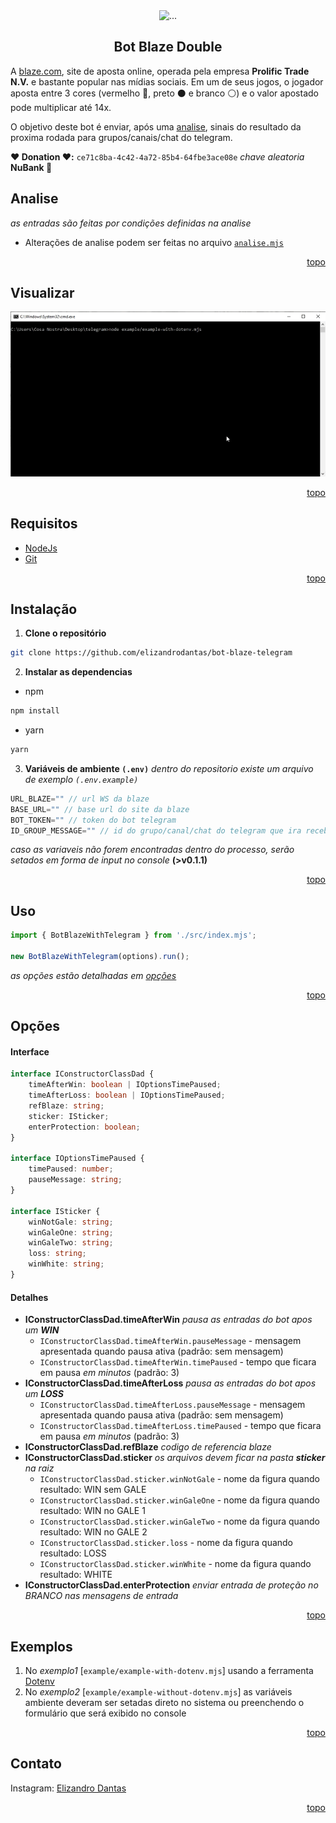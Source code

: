 <div id="topo"></div>

<div align="center">
    <a style="text-decoration: none" href="https://blaze.com/r/dZONo">
        <img src="https://blaze.com/images/logo-icon.png" alt="..." width="auto" height="95"/>
    </a>
</div>

<h2 align="center"> Bot Blaze Double </h2>

A [blaze.com](https://blaze.com/r/dZONo), site de aposta online, operada pela empresa **Prolific Trade N.V.** e bastante popular nas mídias sociais. Em um de seus jogos, o jogador aposta entre 3 cores (vermelho 🔴, preto ⚫️ e branco ⚪️) e o valor apostado pode multiplicar até 14x.

O objetivo deste bot é enviar, após uma [analise](#analise), sinais do resultado da proxima rodada para grupos/canais/chat do telegram.

**❤️ Donation ❤️:** `ce71c8ba-4c42-4a72-85b4-64fbe3ace08e` _chave aleatoria_ **NuBank 💜**

## Analise 
_as entradas são feitas por condições definidas na analise_
* Alterações de analise podem ser feitas no arquivo [`analise.mjs`](https://github.com/elizandrodantas/bot-blaze-telegram/blob/main/src/core/analise.mjs)

<p align="right"><a href="#topo">topo</a></p>

## Visualizar

<img src="./assets/20220827_221141.gif" alt="..." />

<p align="right"><a href="#topo">topo</a></p>

## Requisitos

* [NodeJs](https://nodejs.org/en/download/)
* [Git](https://git-scm.com/downloads)

<p align="right"><a href="#topo">topo</a></p>

## Instalação

1. **Clone o repositório**
```sh
git clone https://github.com/elizandrodantas/bot-blaze-telegram
```

2. **Instalar as dependencias**
- npm
```sh
npm install
```
- yarn
```sh
yarn
```

3. **Variáveis de ambiente `(.env)`**
_dentro do repositorio existe um arquivo de exemplo `(.env.example)`_

```js
URL_BLAZE="" // url WS da blaze
BASE_URL="" // base url do site da blaze
BOT_TOKEN="" // token do bot telegram
ID_GROUP_MESSAGE="" // id do grupo/canal/chat do telegram que ira receber os sinais (string)
```

_caso as variaveis não forem encontradas dentro do processo, serão setados em forma de input no console_ **(>v0.1.1)**

<p align="right"><a href="#topo">topo</a></p>

## Uso

```javascript
import { BotBlazeWithTelegram } from './src/index.mjs';

new BotBlazeWithTelegram(options).run();
```

_as opções estão detalhadas em [opções](#opções)_

<p align="right"><a href="#topo">topo</a></p>

## Opções

#### Interface
```ts
interface IConstructorClassDad {
    timeAfterWin: boolean | IOptionsTimePaused;
    timeAfterLoss: boolean | IOptionsTimePaused;
    refBlaze: string;
    sticker: ISticker;
    enterProtection: boolean;
}

interface IOptionsTimePaused {
    timePaused: number;
    pauseMessage: string;
}

interface ISticker {
    winNotGale: string;
    winGaleOne: string;
    winGaleTwo: string;
    loss: string;
    winWhite: string;
}
```

#### Detalhes
* **IConstructorClassDad.timeAfterWin** _pausa as entradas do bot apos um **WIN**_
    - `IConstructorClassDad.timeAfterWin.pauseMessage` - mensagem apresentada quando pausa ativa (padrão: sem mensagem)
    - `IConstructorClassDad.timeAfterWin.timePaused` - tempo que ficara em pausa _em minutos_ (padrão: 3)
* **IConstructorClassDad.timeAfterLoss** _pausa as entradas do bot apos um **LOSS**_
    - `IConstructorClassDad.timeAfterLoss.pauseMessage` - mensagem apresentada quando pausa ativa (padrão: sem mensagem)
    - `IConstructorClassDad.timeAfterLoss.timePaused` - tempo que ficara em pausa _em minutos_ (padrão: 3)
* **IConstructorClassDad.refBlaze** _codigo de referencia blaze_
* **IConstructorClassDad.sticker** _os arquivos devem ficar na pasta **sticker** na raiz_
    - `IConstructorClassDad.sticker.winNotGale` - nome da figura quando resultado: WIN sem GALE
    - `IConstructorClassDad.sticker.winGaleOne` - nome da figura quando resultado: WIN no GALE 1
    - `IConstructorClassDad.sticker.winGaleTwo` - nome da figura quando resultado: WIN no GALE 2
    - `IConstructorClassDad.sticker.loss` - nome da figura quando resultado: LOSS
    - `IConstructorClassDad.sticker.winWhite` - nome da figura quando resultado: WHITE
* **IConstructorClassDad.enterProtection** _enviar entrada de proteção no BRANCO nas mensagens de entrada_

<p align="right"><a href="#topo">topo</a></p>

## Exemplos

1. No _exemplo1_ [`example/example-with-dotenv.mjs`] usando a ferramenta [Dotenv](https://github.com/motdotla/dotenv)
2. No _exemplo2_ [`example/example-without-dotenv.mjs`] as variáveis ambiente deveram ser setadas direto no sistema ou preenchendo o formulário que será exibido no console

<p align="right"><a href="#topo">topo</a></p>

## Contato

Instagram: <a href="https://www.instagram.com/elizandrodantas/" target="_blank">Elizandro Dantas</a>

<p align="right"><a href="#topo">topo</a></p>
